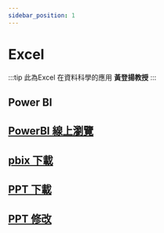 ```yaml
---
sidebar_position: 1
---
```


Excel
===
:::tip
此為Excel 在資料科學的應用 **黃登揚教授**
:::
## Power BI

## [PowerBI 線上瀏覽](https://brid.gq/p)
## [pbix 下載](https://brid.gq/p-f)  
## [PPT 下載](https://brid.gq/ex)

## [PPT 修改](https://brid.gq/finalppt)

